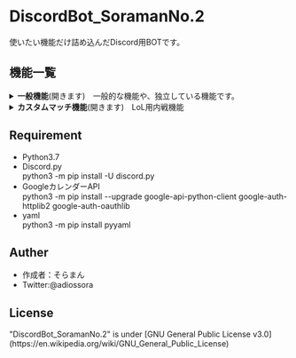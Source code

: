 <h1>DiscordBot_SoramanNo.2</h1>
使いたい機能だけ詰め込んだDiscord用BOTです。
<h2>機能一覧</h2>
<details>
  <summary><b>一般機能</b>(開きます)　一般的な機能や、独立している機能です。</summary>
  <div style="width:90%; padding:2% 5%; border :solid 2px #bbbbbb;">
  <ul>
    <li><b>ping</b></li>「pong!」を返します
    <li><b>mention</b></li>送信者にメンションを送り返します
    <li><b>help</b></li>コマンドのヘルプを表示します。リアクションの矢印を押すことでページ遷移を可能にしています。  何もリアクションせず30秒経つとリアクションの受付を停止します。
    <li><b>role add</b></li>コマンドを入力したユーザーに役職を付与します。（そらまんランドでのみ機能します）
    <li><b>そらまん</b></li>「呼んだ？」を返します
  </ul>
  </div>
</details>
<details>
  <summary><b>カスタムマッチ機能</b>(開きます)　LoL用内戦機能</summary>
  <br>
  LoLのカスタムマッチの時のチーム振り分けや、役職を振り分けることでチャットの盗み見防止、誤ったボイスチャットへの入出を防ぐことが出来ます。<br>
  <br>
  <h3>前提</h3>
    この機能は前提として以下のテキスト、ボイスチャンネル。役職を必要としています。<br>
    ユーザーが設定する機能は後日追加予定です。<br>
    役職をそれぞれのテキストチャンネルとボイスチャンネルに割り当てることで、トラブルを防ぎます。<br>
  <br>
  <table>
    <tr>
      <th>テキストチャンネル</th>
      <th>ボイスチャンネル</th>
      <th>役職</th>
    </tr>
    <tr>
      <th>custom_general</th>
      <th></th>
      <th></th>
    </tr>
    <tr>
      <th>custom-1</th>
      <th>Custom-1</th>
      <th>Custom-1</th>
    </tr>
    <tr>
      <th>custom-2</th>
      <th>Custom-2</th>
      <th>Custom-2</th>
    </tr>
  </table>
  <ul>
    <li><b>custom start</b></li>
    「custom_general」チャンネルに入室している10名を自動的に2チームに振り分けると同時に役職を付与します。
    10名以上の場合はランダムに10名選出されます。10名以下では利用できません。
    <details>
      <summary>プレビュー</summary>
      <img width="80%" src="https://user-images.githubusercontent.com/11624644/76347968-d1fd7580-634a-11ea-9e5a-a597298086ee.gif" alt="custom_start">
    </details>
    <li><b>custom suffle</b></li>
    振り分けられたチームを完全にシャッフルして再度2チームに振り分けます。
    <details>
      <summary>プレビュー</summary>
      <img width="80%" src="https://user-images.githubusercontent.com/11624644/76348957-7633ec00-634c-11ea-9a39-e7d1c59c2e93.gif" alt="custom_start">
    </details>
    <li><b>custom list</b></li>
    チーム関係なく10名全員のリストを表示します。
    <details>
      <summary>プレビュー</summary>
      <img width="80%" src="https://user-images.githubusercontent.com/11624644/76348417-81d2e300-634b-11ea-8dd2-0f0bf7dad1a6.gif" alt="custom_start">
    </details>
    <li><b>custom teamlist</b></li>
    チーム毎のメンバーリストを表示します。
    <details>
      <summary>プレビュー</summary>
      <img width="80%" src="https://user-images.githubusercontent.com/11624644/76348431-88f9f100-634b-11ea-8ed0-9cc662582943.gif" alt="custom_start">
    </details>
    <li><b>custom change [数字] [数字]</b></li>
    チームメンバーリスト等で表示された番号を指定することでチーム間のメンバー移動が出来ます。
    <details>
      <summary>プレビュー</summary>
      <img width="80%" src="https://user-images.githubusercontent.com/11624644/76408908-09166a00-63d1-11ea-9099-c6e9c43c51d4.gif" alt="custom_start">
    </details>
    <li><b>custom win [red or blue]</b></li>
    勝利したチームを指定することでチームメンバー全員に勝利数が1追加されます。
    <li><b>custom result</b></li>
    チーム振り分け機能が終了するまでに最多の勝利数を獲得したメンバーを表示します。
    <details>
      <summary>プレビュー</summary>
      <img width="80%" src="https://user-images.githubusercontent.com/11624644/76348957-7633ec00-634c-11ea-9a39-e7d1c59c2e93.gif" alt="custom_start">
    </details>
    <li><b>custom end</b></li>
    振り分け機能を終了します。メンバーに付けた役職の自動解除、専用テキストチャンネルのログリセット、戦績のリセットを行います。
    <details>
      <summary>プレビュー</summary>
      <img width="80%" src="https://user-images.githubusercontent.com/11624644/76348471-99aa6700-634b-11ea-83b1-16a93a4fd979.gif" alt="custom_start">
    </details>
  </ul>
</details>
<h2>Requirement</h2>
<ul>
  <li>Python3.7</li>
  <li>Discord.py</li>
  python3 -m pip install -U discord.py
  <li>GoogleカレンダーAPI</li>
  python3 -m pip install --upgrade google-api-python-client google-auth-httplib2 google-auth-oauthlib
  <li>yaml</li>
  python3 -m pip install pyyaml
</ul>
<h2>Auther</h2>
<ul>
  <li>作成者：そらまん</li>
  <li>Twitter:@adiossora</li>
</ul>
<h2>License</h2>
"DiscordBot_SoramanNo.2" is under [GNU General Public License v3.0](https://en.wikipedia.org/wiki/GNU_General_Public_License)
